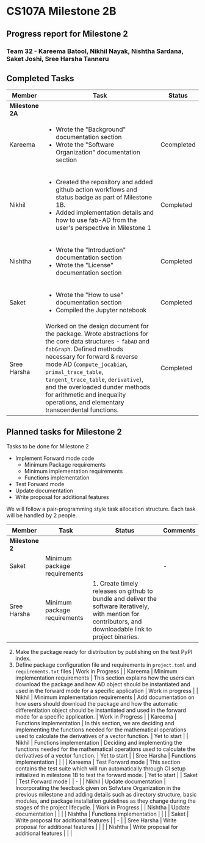 # CS107A Milestone 2B
## Progress report for Milestone 2
### Team 32 - Kareema Batool, Nikhil Nayak, Nishtha Sardana, Saket Joshi, Sree Harsha Tanneru

## Completed Tasks

| **Member**       | **Task**                                                                                                                                                                                                                      | **Status** |
|------------------|-------------------------------------------------------------------------------------------------------------------------------------------------------------------------------------------------------------------------------|------------|
| **Milestone 2A** |                                                                                                                                                                                                                               |            |
| Kareema          | <ul><li> Wrote the "Background" documentation section </li><li> Wrote the "Software Organization" documentation section</li></ul> | Ccompleted          |
| Nikhil           | <ul><li> Created the repository and added github action workflows and status badge as part of Milestone 1B. </li><li> Added implementation details and how to use fab-AD from the user's perspective in Milestone 1</li></ul> | Completed  |
| Nishtha          | <ul><li> Wrote the "Introduction" documentation section </li><li> Wrote the "License" documentation section </li></ul>                                                                                                                                                                                                                              | Completed  |
| Saket            | <ul><li> Wrote the "How to use" documentation section </li><li> Compiled the Jupyter notebook </li></ul>                                                                                                                      | Completed  |
| Sree Harsha      |   Worked on the design document for the package. Wrote abstractions for the core data structures - `fabAD` and `fabGraph`. Defined methods necessary for forward & reverse mode AD (`​​compute_jocabian`, `primal_trace_table`, `tangent_trace_table`, `derivative`), and the overloaded dunder methods for arithmetic and inequality operations, and elementary transcendental functions.                                                                                                                                                                                                                            | Completed |

## Planned tasks for Milestone 2

Tasks to be done for Milestone 2
* Implement Forward mode code
  * Minimum Package requirements
  * Minimum implementation requirements
  * Functions implementation
* Test Forward mode
* Update documentation
* Write proposal for additional features

We will follow a pair-programming style task allocation structure. Each task will be handled by 2 people.

| **Member**      | **Task**         | **Status**                                                                                                                                                                                                                                      | **Comments**     |
|-----------------|------------------|-------------------------------------------------------------------------------------------------------------------------------------------------------------------------------------------------------------------------------------------------|------------------|
| **Milestone 2** |                  |                                                                                                                                                                                                                                                 |                  |
| Saket           | Minimum package requirements |                                                                                                                                                                                                                                                 | -                |
| Sree Harsha     | Minimum package requirements                |  1. Create timely releases on github to bundle and deliver the software iteratively, with mention for contributors, and downloadable link to project binaries.
2. Make the package ready for distribution by publishing on the test PyPI index.
3. Define package configuration file and requirements in `project.toml` and `requirements.txt` files
                                                                                                                                                                                                                                                |          Work in Progress        |
| Kareema         | Minimum implementation requirements                | This section explains how the users can download the package and how AD object should be instantiated and used in the forward mode for a specific application                                                       | Work in progress                |
| Nikhil          | Minimum implementation requirements                | Add documentation on how users should download the package and how the automatic differentiation object should be instantiated and used in the forward mode for a specific application.                                                                                                                                                                                                                                                | Work in Progress |
| Kareema         | Functions implementation                | In this section, we are deciding and implementing the functions needed for the mathematical operations used to calculate the derivatives of a vector function.                                                                                                                                                                                                                                                |   Yet to start               | 
| Nikhil          | Functions implementation                | Deciding and implementing the functions needed for the mathematical operations used to calculate the derivatives of a vector function.                                                                                                          | Yet to start     |
| Sree Harsha     | Functions implementation                |                                                                                                                                                                                                                                                 |                  |
| Kareema         | Test Forward mode                | This section contains the test suite which will run automatically through CI setup initialized in milestone 1B to test the forward mode.                                                                                                                                                                                                                                               | Yet to start               |
| Saket           | Test Forward mode |                                                                                                                                                                                                                                                 | -                |
| Nikhil          | Update documentation                | Incorporating the feedback given on Sofwtare Organization in the previous milestone and adding details such as directory structure, basic modules, and package installation guidelines as they change during the stages of the project lifecycle. | Work in Progress |
| Nishtha         | Update documentation                |                                                                                                                                                                                                                                                 |                  |
| Nishtha         | Functions implementation                |                                                                                                                                                                                                                                                 |                  |
| Saket           | Write proposal for additional features |                                                                                                                                                                                                                                                 | -                |
| Sree Harsha     | Write proposal for additional features                |                                                                                                                                                                                                                                                 |                  |
| Nishtha    | Write proposal for additional features                |                                                                                                                                                                                                                                                 |                  |

